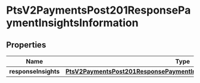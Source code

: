 
# PtsV2PaymentsPost201ResponsePaymentInsightsInformation

## Properties
Name | Type | Description | Notes
------------ | ------------- | ------------- | -------------
**responseInsights** | [**PtsV2PaymentsPost201ResponsePaymentInsightsInformationResponseInsights**](PtsV2PaymentsPost201ResponsePaymentInsightsInformationResponseInsights.md) |  |  [optional]



